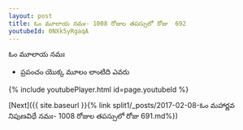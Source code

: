 ```yaml
---
layout: post
title: ఓం మూలాయ నమః- 1008 రోజుల తపస్సులో రోజు  692
youtubeId: 0NXk5yRgaqA
---
```

 
 
 ఓం మూలాయ నమః  
 
 -  ప్రపంచం యొక్క మూలం లాంటిది ఎవరు 
 
  
 
  
 
 
 
 
 
 


{% include youtubePlayer.html id=page.youtubeId %}
 
[Next]({{ site.baseurl }}{% link  split1/_posts/2017-02-08-ఓం మహార్ణవ నిపుణవిధే నమః- 1008 రోజుల తపస్సులో రోజు  691.md%})
 
